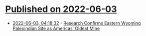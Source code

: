 # [Published on 2022-06-03](index.md)

* [2022-06-03, 04:18:32](https://news.ycombinator.com/item?id=31604243) - [Research Confirms Eastern Wyoming Paleoindian Site as Americas’ Oldest Mine](https://www.uwyo.edu/uw/news/2022/05/research-confirms-eastern-wyoming-paleoindian-site-as-americas-oldest-mine.html)
